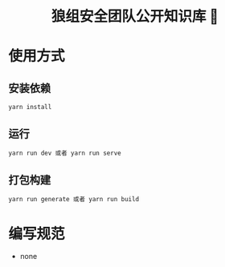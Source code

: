 <h1 align="center"> 狼组安全团队公开知识库 🚀 </h1>

# 使用方式

## 安装依赖

```bash
yarn install
```

## 运行

```bash
yarn run dev 或者 yarn run serve
```

## 打包构建

```bash
yarn run generate 或者 yarn run build
```

# 编写规范
 - none